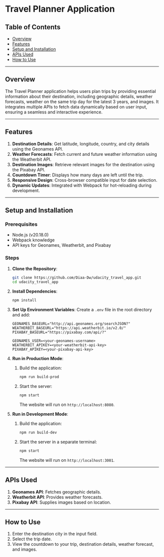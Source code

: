 # Travel Planner Application

## Table of Contents

- [Overview](#overview)
- [Features](#features)
- [Setup and Installation](#setup-and-installation)
- [APIs Used](#apis-used)
- [How to Use](#how-to-use)

---

## Overview

The Travel Planner application helps users plan trips by providing essential information about their destination, including geographic details, weather forecasts, weather on the same trip day for the latest 3 years, and images. It integrates multiple APIs to fetch data dynamically based on user input, ensuring a seamless and interactive experience.

---

## Features

1. **Destination Details**: Get latitude, longitude, country, and city details using the Geonames API.
2. **Weather Forecasts**: Fetch current and future weather information using the Weatherbit API.
3. **Destination Images**: Retrieve relevant images for the destination using the Pixabay API.
4. **Countdown Timer**: Displays how many days are left until the trip.
5. **Responsive Design**: Cross-browser compatible input for date selection.
6. **Dynamic Updates**: Integrated with Webpack for hot-reloading during development.

---

## Setup and Installation

### Prerequisites

- Node.js (v20.18.0)
- Webpack knowledge
- API keys for Geonames, Weatherbit, and Pixabay

### Steps

1. **Clone the Repository**:
   ```bash
   git clone https://github.com/Diaa-Dw/udacity_travel_app.git
   cd udacity_travel_app
   ```
2. **Install Dependencies**:
   ```bash
   npm install
   ```
3. **Set Up Environment Variables**:
   Create a `.env` file in the root directory and add:

   ```env
   GEONAMES_BASEURL="http://api.geonames.org/searchJSON?"
   WEATHERBIT_BASEURL="https://api.weatherbit.io/v2.0/"
   PIXABAY_BASEURL="https://pixabay.com/api/?"

   GEONAMES_USER=<your-geonames-username>
   WEATHERBIT_APIKEY=<your-weatherbit-api-key>
   PIXABAY_APIKEY=<your-pixabay-api-key>
   ```

4. **Run in Production Mode**:

   1. Build the application:
      ```bash
      npm run build-prod
      ```
   2. Start the server:
      ```bash
      npm start
      ```
      The website will run on `http://localhost:8080`.

5. **Run in Development Mode**:
   1. Build the application:
      ```bash
      npm run build-dev
      ```
   2. Start the server in a separate terminal:
      ```bash
      npm start
      ```
      The website will run on `http://localhost:3001`.

---

## APIs Used

1. **Geonames API**: Fetches geographic details.
2. **Weatherbit API**: Provides weather forecasts.
3. **Pixabay API**: Supplies images based on location.

---

## How to Use

1. Enter the destination city in the input field.
2. Select the trip date.
3. View the countdown to your trip, destination details, weather forecast, and images.

